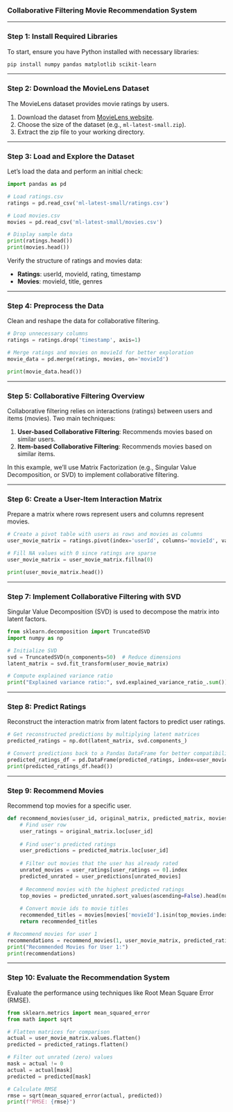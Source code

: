 ### **Collaborative Filtering Movie Recommendation System**

---

### **Step 1: Install Required Libraries**
To start, ensure you have Python installed with necessary libraries:

```bash
pip install numpy pandas matplotlib scikit-learn
```

---

### **Step 2: Download the MovieLens Dataset**
The MovieLens dataset provides movie ratings by users.

1. Download the dataset from [MovieLens website](https://grouplens.org/datasets/movielens/).
2. Choose the size of the dataset (e.g., `ml-latest-small.zip`).
3. Extract the zip file to your working directory.

---

### **Step 3: Load and Explore the Dataset**
Let’s load the data and perform an initial check:

```python
import pandas as pd

# Load ratings.csv
ratings = pd.read_csv('ml-latest-small/ratings.csv')

# Load movies.csv
movies = pd.read_csv('ml-latest-small/movies.csv')

# Display sample data
print(ratings.head())
print(movies.head())
```

Verify the structure of ratings and movies data:
- **Ratings**: userId, movieId, rating, timestamp
- **Movies**: movieId, title, genres

---

### **Step 4: Preprocess the Data**
Clean and reshape the data for collaborative filtering.

```python
# Drop unnecessary columns
ratings = ratings.drop('timestamp', axis=1)

# Merge ratings and movies on movieId for better exploration
movie_data = pd.merge(ratings, movies, on='movieId')

print(movie_data.head())
```

---

### **Step 5: Collaborative Filtering Overview**
Collaborative filtering relies on interactions (ratings) between users and items (movies). Two main techniques:
1. **User-based Collaborative Filtering**: Recommends movies based on similar users.
2. **Item-based Collaborative Filtering**: Recommends movies based on similar items.

In this example, we’ll use Matrix Factorization (e.g., Singular Value Decomposition, or SVD) to implement collaborative filtering.

---

### **Step 6: Create a User-Item Interaction Matrix**
Prepare a matrix where rows represent users and columns represent movies.

```python
# Create a pivot table with users as rows and movies as columns
user_movie_matrix = ratings.pivot(index='userId', columns='movieId', values='rating')

# Fill NA values with 0 since ratings are sparse
user_movie_matrix = user_movie_matrix.fillna(0)

print(user_movie_matrix.head())
```

---

### **Step 7: Implement Collaborative Filtering with SVD**
Singular Value Decomposition (SVD) is used to decompose the matrix into latent factors.

```python
from sklearn.decomposition import TruncatedSVD
import numpy as np

# Initialize SVD
svd = TruncatedSVD(n_components=50)  # Reduce dimensions
latent_matrix = svd.fit_transform(user_movie_matrix)

# Compute explained variance ratio
print("Explained variance ratio:", svd.explained_variance_ratio_.sum())
```

---

### **Step 8: Predict Ratings**
Reconstruct the interaction matrix from latent factors to predict user ratings.

```python
# Get reconstructed predictions by multiplying latent matrices
predicted_ratings = np.dot(latent_matrix, svd.components_)

# Convert predictions back to a Pandas DataFrame for better compatibility
predicted_ratings_df = pd.DataFrame(predicted_ratings, index=user_movie_matrix.index, columns=user_movie_matrix.columns)
print(predicted_ratings_df.head())
```

---

### **Step 9: Recommend Movies**
Recommend top movies for a specific user.

```python
def recommend_movies(user_id, original_matrix, predicted_matrix, movies, num_recommendations=5):
    # Find user row
    user_ratings = original_matrix.loc[user_id]
    
    # Find user's predicted ratings
    user_predictions = predicted_matrix.loc[user_id]
    
    # Filter out movies that the user has already rated
    unrated_movies = user_ratings[user_ratings == 0].index
    predicted_unrated = user_predictions[unrated_movies]
    
    # Recommend movies with the highest predicted ratings
    top_movies = predicted_unrated.sort_values(ascending=False).head(num_recommendations)
    
    # Convert movie ids to movie titles
    recommended_titles = movies[movies['movieId'].isin(top_movies.index)]['title']
    return recommended_titles

# Recommend movies for user 1
recommendations = recommend_movies(1, user_movie_matrix, predicted_ratings_df, movies)
print("Recommended Movies for User 1:")
print(recommendations)
```

---

### **Step 10: Evaluate the Recommendation System**
Evaluate the performance using techniques like Root Mean Square Error (RMSE).

```python
from sklearn.metrics import mean_squared_error
from math import sqrt

# Flatten matrices for comparison
actual = user_movie_matrix.values.flatten()
predicted = predicted_ratings.flatten()

# Filter out unrated (zero) values
mask = actual != 0
actual = actual[mask]
predicted = predicted[mask]

# Calculate RMSE
rmse = sqrt(mean_squared_error(actual, predicted))
print(f"RMSE: {rmse}")
```
